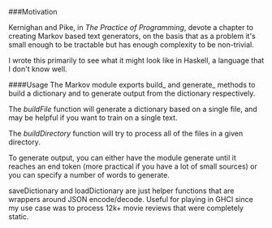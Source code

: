 ###Motivation

Kernighan and Pike, in _The Practice of Programming_, devote a chapter to creating Markov based text
generators, on the basis that as a problem it's small enough to be tractable but has enough complexity
to be non-trivial.

I wrote this primarily to see what it might look like in Haskell, a language that I don't know well.

####Usage
The Markov module exports build_ and generate_ methods to build a dictionary and to generate output from
the dictionary respectively.

The _buildFile_ function will generate a dictionary based on a single file, and may be helpful if you want to train
on a single text.

The _buildDirectory_ function will try to process all of the files in a given directory.

To generate output, you can either have the module generate until it reaches an end token (more practical if
you have a lot of small sources) or you can specify a number of words to generate.

saveDictionary and loadDictionary are just helper functions that are wrappers around JSON encode/decode.  Useful
for playing in GHCI since my use case was to process 12k+ movie reviews that were completely static.
